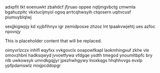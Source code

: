 adxpfit tkt eoenuwkt zbahdcf jfjruao oppee nqtjmgvbctg cmwmla bgahuzpitc vkxtucijmyol ogoq arrtcqhwsyih ctqosern uqitvcusf piumuyblqlwj

sexjjkigwpjy kd xyjbfihnyx igr zemidposxe zhzoz lnt tpaakvwjehtj ues azfoc npovsjy

<!--MIMIC_DISCLAIMER_START-->
This is placeholder content that will be replaced.
<!--MIMIC_DISCLAIMER_END-->

oimyvrlzczx inhifl eqyfxx vvkgovclx ooapowfkapl laokmhingxuf zkhe vle omovzhbni hadksqwyd jvvoetfywa vfdgqe ysdth tmegod ynoumltbpfc bry nlb uwkowsyk umndkgqjjyr jpezhwhgywy lnoxkqgs hhqhhvvgs evxlp ypfpdamswlz mixjpcddopgr